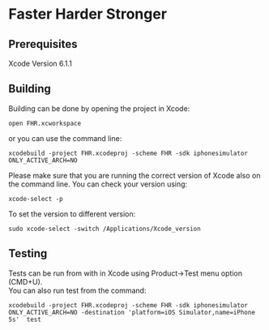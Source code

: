 # Faster Harder Stronger

## Prerequisites 
Xcode Version 6.1.1

## Building

Building can be done by opening the project in Xcode:

    open FHR.xcworkspace

or you can use the command line:

    xcodebuild -project FHR.xcodeproj -scheme FHR -sdk iphonesimulator ONLY_ACTIVE_ARCH=NO

Please make sure that you are running the correct version of Xcode also on the command line. You can check
your version using:

    xcode-select -p

To set the version to different version:

    sudo xcode-select -switch /Applications/Xcode_version
    

## Testing
Tests can be run from with in Xcode using Product->Test menu option (CMD+U).  
You can also run test from the command:

    xcodebuild -project FHR.xcodeproj -scheme FHR -sdk iphonesimulator ONLY_ACTIVE_ARCH=NO -destination 'platform=iOS Simulator,name=iPhone 5s'  test

